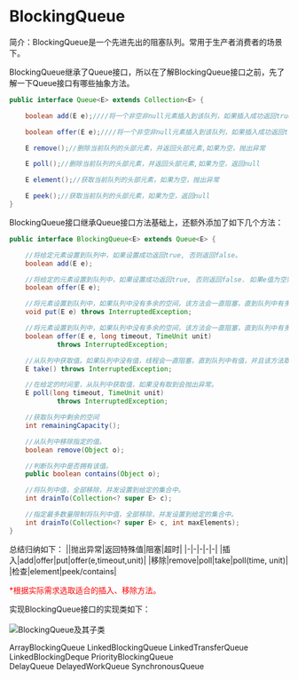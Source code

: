 # BlockingQueue


简介：BlockingQueue是一个先进先出的阻塞队列。常用于生产者消费者的场景下。

BlockingQueue继承了Queue接口，所以在了解BlockingQueue接口之前，先了解一下Queue接口有哪些抽象方法。

```java
public interface Queue<E> extends Collection<E> {

    boolean add(E e);////将一个非空非null元素插入到该队列，如果插入成功返回true,不成功抛出异常

    boolean offer(E e);////将一个非空非null元素插入到该队列，如果插入成功返回true,不成功返回false

    E remove();//删除当前队列的头部元素，并返回头部元素,如果为空，抛出异常

    E poll();//删除当前队列的头部元素，并返回头部元素,如果为空，返回null

    E element();//获取当前队列的头部元素，如果为空，抛出异常

    E peek();//获取当前队列的头部元素，如果为空，返回null
}
```


BlockingQueue接口继承Queue接口方法基础上，还额外添加了如下几个方法：
```java
public interface BlockingQueue<E> extends Queue<E> {

    //将给定元素设置到队列中，如果设置成功返回true, 否则返回false。
    boolean add(E e);

    //将给定的元素设置到队列中，如果设置成功返回true, 否则返回false. 如果e值为空则抛出空指针异常。
    boolean offer(E e);

    //将元素设置到队列中，如果队列中没有多余的空间，该方法会一直阻塞，直到队列中有多余的空间。
    void put(E e) throws InterruptedException;

    //将元素设置到队列中，如果队列中没有多余的空间，该方法会一直阻塞，直到队列中有多余的空间。
    boolean offer(E e, long timeout, TimeUnit unit)
            throws InterruptedException;

    //从队列中获取值。如果队列中没有值，线程会一直阻塞，直到队列中有值，并且该方法取得了该值。
    E take() throws InterruptedException;

    //在给定的时间里，从队列中获取值，如果没有取到会抛出异常。
    E poll(long timeout, TimeUnit unit)
            throws InterruptedException;

    //获取队列中剩余的空间
    int remainingCapacity();

    //从队列中移除指定的值。
    boolean remove(Object o);

    //判断队列中是否拥有该值。
    public boolean contains(Object o);

    //将队列中值，全部移除，并发设置到给定的集合中。
    int drainTo(Collection<? super E> c);

    //指定最多数量限制将队列中值，全部移除，并发设置到给定的集合中。
    int drainTo(Collection<? super E> c, int maxElements);
}

```

总结归纳如下：
||抛出异常|返回特殊值|阻塞|超时|
|-|-|-|-|-|
|插入|add|offer|put|offer(e,timeout,unit)|
|移除|remove|poll|take|poll(time, unit)|
|检查|element|peek/contains|


<font color="red">*根据实际需求选取适合的插入、移除方法。</font>


实现BlockingQueue接口的实现类如下：</br></br>
![BlockingQueue及其子类](https://raw.githubusercontent.com/MuggleLee/PicGo/master/BlockingQueue%E5%8F%8A%E5%85%B6%E5%AD%90%E7%B1%BB.png)



ArrayBlockingQueue
LinkedBlockingQueue
LinkedTransferQueue	
LinkedBlockingDeque
PriorityBlockingQueue	
DelayQueue
DelayedWorkQueue
SynchronousQueue	
